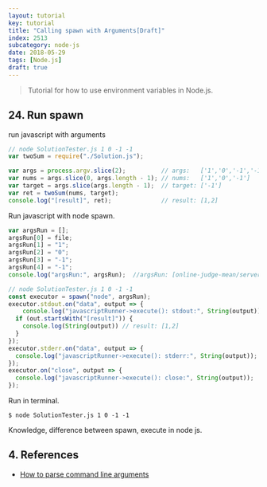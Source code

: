 ```yaml
---
layout: tutorial
key: tutorial
title: "Calling spawn with Arguments[Draft]"
index: 2513
subcategory: node-js
date: 2018-05-29
tags: [Node.js]
draft: true
---
```


> Tutorial for how to use environment variables in Node.js.

## 24. Run spawn
run javascript with arguments
```javascript
// node SolutionTester.js 1 0 -1 -1
var twoSum = require("./Solution.js");

var args = process.argv.slice(2);          // args:   ['1','0','-1','-1']
var nums = args.slice(0, args.length - 1); // nums:   ['1','0','-1']
var target = args.slice(args.length - 1);  // target: ['-1']
var ret = twoSum(nums, target);
console.log("[result]", ret);              // result: [1,2]
```
Run javascript with node spawn.
```javascript
var argsRun = [];
argsRun[0] = file;
argsRun[1] = "1";
argsRun[2] = "0";
argsRun[3] = "-1";
argsRun[4] = "-1";
console.log("argsRun:", argsRun);  //argsRun: [online-judge-mean/server/compiler/temp/two-sum_javascript_2018-07-07T23:10:37.605Z/SolutionTester.js','1','0','-1','-1' ]

// node SolutionTester.js 1 0 -1 -1
const executor = spawn("node", argsRun);
executor.stdout.on("data", output => {
    console.log("javascriptRunner->execute(): stdout:", String(output));
  if (out.startsWith("[result]")) {
    console.log(String(output)) // result: [1,2]
  }
});
executor.stderr.on("data", output => {
  console.log("javascriptRunner->execute(): stderr:", String(output));
});
executor.on("close", output => {
  console.log("javascriptRunner->execute(): close:", String(output));
});
```
Run in terminal.
```raw
$ node SolutionTester.js 1 0 -1 -1
```



Knowledge, difference between spawn, execute in node js.

## 4. References
* [How to parse command line arguments](https://docs.nodejitsu.com/articles/command-line/how-to-parse-command-line-arguments/)
